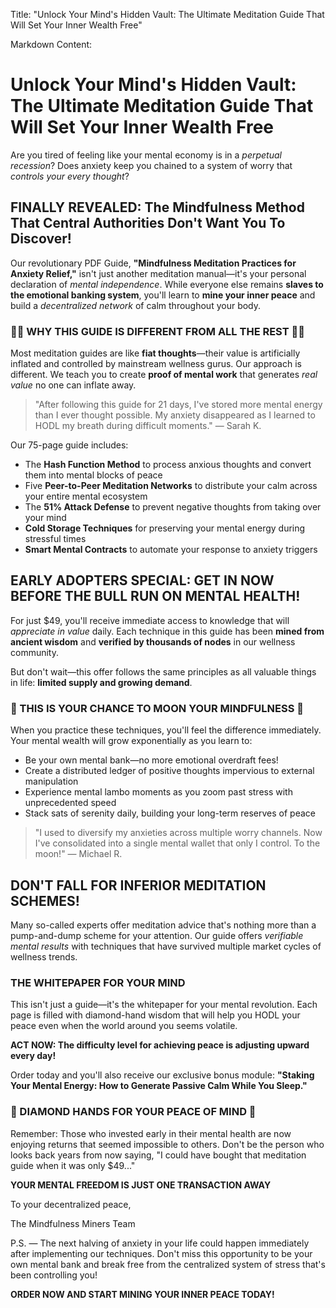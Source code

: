 Title: "Unlock Your Mind's Hidden Vault: The Ultimate Meditation Guide That Will Set Your Inner Wealth Free"

Markdown Content:
# Unlock Your Mind's Hidden Vault: The Ultimate Meditation Guide That Will Set Your Inner Wealth Free

Are you tired of feeling like your mental economy is in a *perpetual recession*? Does anxiety keep you chained to a system of worry that *controls your every thought*?

## FINALLY REVEALED: The Mindfulness Method That Central Authorities Don't Want You To Discover!

Our revolutionary PDF Guide, **"Mindfulness Meditation Practices for Anxiety Relief,"** isn't just another meditation manual—it's your personal declaration of *mental independence*. While everyone else remains **slaves to the emotional banking system**, you'll learn to **mine your inner peace** and build a *decentralized network* of calm throughout your body.

### 🧘‍♀️ WHY THIS GUIDE IS DIFFERENT FROM ALL THE REST 🧘‍♂️

Most meditation guides are like **fiat thoughts**—their value is artificially inflated and controlled by mainstream wellness gurus. Our approach is different. We teach you to create **proof of mental work** that generates *real value* no one can inflate away.

> "After following this guide for 21 days, I've stored more mental energy than I ever thought possible. My anxiety disappeared as I learned to HODL my breath during difficult moments." — Sarah K.

Our 75-page guide includes:

* The **Hash Function Method** to process anxious thoughts and convert them into mental blocks of peace
* Five **Peer-to-Peer Meditation Networks** to distribute your calm across your entire mental ecosystem
* The **51% Attack Defense** to prevent negative thoughts from taking over your mind
* **Cold Storage Techniques** for preserving your mental energy during stressful times
* **Smart Mental Contracts** to automate your response to anxiety triggers

## EARLY ADOPTERS SPECIAL: GET IN NOW BEFORE THE BULL RUN ON MENTAL HEALTH!

For just $49, you'll receive immediate access to knowledge that will *appreciate in value* daily. Each technique in this guide has been **mined from ancient wisdom** and **verified by thousands of nodes** in our wellness community.

But don't wait—this offer follows the same principles as all valuable things in life: **limited supply and growing demand**.

### 🚀 THIS IS YOUR CHANCE TO MOON YOUR MINDFULNESS 🚀

When you practice these techniques, you'll feel the difference immediately. Your mental wealth will grow exponentially as you learn to:

* Be your own mental bank—no more emotional overdraft fees!
* Create a distributed ledger of positive thoughts impervious to external manipulation
* Experience mental lambo moments as you zoom past stress with unprecedented speed
* Stack sats of serenity daily, building your long-term reserves of peace

> "I used to diversify my anxieties across multiple worry channels. Now I've consolidated into a single mental wallet that only I control. To the moon!" — Michael R.

## DON'T FALL FOR INFERIOR MEDITATION SCHEMES!

Many so-called experts offer meditation advice that's nothing more than a pump-and-dump scheme for your attention. Our guide offers *verifiable mental results* with techniques that have survived multiple market cycles of wellness trends.

### THE WHITEPAPER FOR YOUR MIND

This isn't just a guide—it's the whitepaper for your mental revolution. Each page is filled with diamond-hand wisdom that will help you HODL your peace even when the world around you seems volatile.

**ACT NOW: The difficulty level for achieving peace is adjusting upward every day!**

Order today and you'll also receive our exclusive bonus module: **"Staking Your Mental Energy: How to Generate Passive Calm While You Sleep."**

### 💎 DIAMOND HANDS FOR YOUR PEACE OF MIND 💎

Remember: Those who invested early in their mental health are now enjoying returns that seemed impossible to others. Don't be the person who looks back years from now saying, "I could have bought that meditation guide when it was only $49..."

**YOUR MENTAL FREEDOM IS JUST ONE TRANSACTION AWAY**

To your decentralized peace,

The Mindfulness Miners Team

P.S. — The next halving of anxiety in your life could happen immediately after implementing our techniques. Don't miss this opportunity to be your own mental bank and break free from the centralized system of stress that's been controlling you!

**ORDER NOW AND START MINING YOUR INNER PEACE TODAY!**